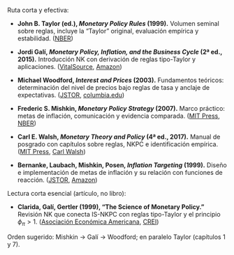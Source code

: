 Ruta corta y efectiva:

* **John B. Taylor (ed.), *Monetary Policy Rules* (1999).** Volumen seminal sobre reglas, incluye la “Taylor” original, evaluación empírica y estabilidad. ([NBER][1])

* **Jordi Galí, *Monetary Policy, Inflation, and the Business Cycle* (2ª ed., 2015).** Introducción NK con derivación de reglas tipo-Taylor y aplicaciones. ([VitalSource][2], [Amazon][3])

* **Michael Woodford, *Interest and Prices* (2003).** Fundamentos teóricos: determinación del nivel de precios bajo reglas de tasa y anclaje de expectativas. ([JSTOR][4], [columbia.edu][5])

* **Frederic S. Mishkin, *Monetary Policy Strategy* (2007).** Marco práctico: metas de inflación, comunicación y evidencia comparada. ([MIT Press][6], [NBER][7])

* **Carl E. Walsh, *Monetary Theory and Policy* (4ª ed., 2017).** Manual de posgrado con capítulos sobre reglas, NKPC e identificación empírica. ([MIT Press][8], [Carl Walsh][9])

* **Bernanke, Laubach, Mishkin, Posen, *Inflation Targeting* (1999).** Diseño e implementación de metas de inflación y su relación con funciones de reacción. ([JSTOR][10], [Amazon][11])

Lectura corta esencial (artículo, no libro):

* **Clarida, Galí, Gertler (1999), “The Science of Monetary Policy.”** Revisión NK que conecta IS-NKPC con reglas tipo-Taylor y el principio $\phi_\pi>1$. ([Asociación Económica Americana][12], [CREI][13])

Orden sugerido: Mishkin → Galí → Woodford; en paralelo Taylor (capítulos 1 y 7).

[1]: https://www.nber.org/books-and-chapters/monetary-policy-rules?utm_source=chatgpt.com "Monetary Policy Rules | NBER"
[2]: https://www.vitalsource.com/products/monetary-policy-inflation-and-the-business-cycle-jordi-gali-v9781400866274?srsltid=AfmBOopnmn_Hd8o1wXEhWxLPLGGmsMuACzGNivX3obUG2JmP3nUHn_SA&utm_source=chatgpt.com "Monetary Policy, Inflation, and the Business Cycle"
[3]: https://www.amazon.com/Monetary-Policy-Inflation-Business-Cycle/dp/0691164789?utm_source=chatgpt.com "Monetary Policy, Inflation, and the Business Cycle: An ..."
[4]: https://www.jstor.org/stable/j.ctv30pnvmf?utm_source=chatgpt.com "Interest and Prices: Foundations of a Theory of Monetary ..."
[5]: https://www.columbia.edu/~mw2230/InterestandPrices.pdf?utm_source=chatgpt.com "Interest and Prices"
[6]: https://mitpress.mit.edu/9780262513371/monetary-policy-strategy/?utm_source=chatgpt.com "Monetary Policy Strategy"
[7]: https://www.nber.org/system/files/working_papers/w12515/w12515.pdf?utm_source=chatgpt.com "Monetary Policy Strategy"
[8]: https://mitpress.mit.edu/9780262035811/monetary-theory-and-policy/?utm_source=chatgpt.com "Monetary Theory and Policy"
[9]: https://carlwalsh.sites.ucsc.edu/monetary-theory-and-policy/?utm_source=chatgpt.com "Monetary Theory and Policy"
[10]: https://www.jstor.org/stable/j.ctv301gdr?utm_source=chatgpt.com "Inflation Targeting: Lessons from the International Experience"
[11]: https://www.amazon.com/Inflation-Targeting-Lessons-International-Experience/dp/0691086893?utm_source=chatgpt.com "Inflation Targeting: Lessons from the International Experience"
[12]: https://www.aeaweb.org/articles?id=10.1257%2Fjel.37.4.1661&utm_source=chatgpt.com "The Science of Monetary Policy: A New Keynesian ..."
[13]: https://crei.cat/wp-content/uploads/2016/07/cgg_jel1999.pdf?utm_source=chatgpt.com "The Science of Monetary Policy: A New Keynesian ..."
